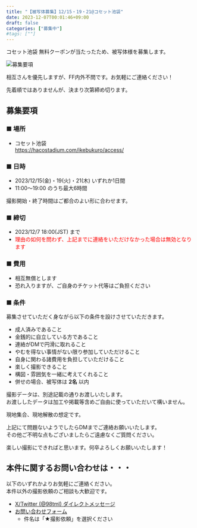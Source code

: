 ```yaml
---
title: "【被写体募集】12/15・19・21@コセット池袋"
date: 2023-12-07T00:01:46+09:00
draft: false
categories: ["募集中"]
#tags: [""]
---
```


コセット池袋 無料クーポンが当たったため、被写体様を募集します。

![募集要項](/posts/2023/120701/coset.png)

相互さんを優先しますが、FF内外不問です。お気軽にご連絡ください！

先着順ではありませんが、決まり次第締め切ります。

## 募集要項

### ■ 場所

* コセット池袋  
https://hacostadium.com/ikebukuro/access/

### ■ 日時

* 2023/12/15(金)・19(火)・21(木) いずれか1日間
* 11:00〜19:00 のうち最大6時間

撮影開始・終了時間はご都合のよい形に合わせます。

### ■ 締切

* 2023/12/7 18:00(JST) まで
* <span style="color:red;">理由の如何を問わず、上記までに連絡をいただけなかった場合は無効となります</span>

### ■ 費用

* 相互無償とします
* 恐れ入りますが、ご自身のチケット代等はご負担ください

### ■ 条件

募集させていただく身ながら以下の条件を設けさせていただきます。

* 成人済みであること
* 金銭的に自立している方であること
* 連絡がDMで円滑に取れること
* やむを得ない事情がない限り参加していただけること
* 自身に関わる諸費用を負担していただけること
* 楽しく撮影できること
* 構図・雰囲気を一緒に考えてくれること
* 併せの場合、被写体は **2名** 以内

撮影データは、別途記載の通りお渡しいたします。  
お渡ししたデータは加工や掲載等含めご自由に使っていただいて構いません。

現地集合、現地解散の想定です。

上記にて問題ないようでしたらDMまでご連絡お願いいたします。  
その他ご不明な点もございましたらご遠慮なくご質問ください。

楽しい撮影にできればと思います。何卒よろしくお願いいたします！

## 本件に関するお問い合わせは・・・

以下のいずれかよりお気軽にご連絡ください。  
本件以外の撮影依頼のご相談も大歓迎です。

* [X/Twitter (@98tml) ダイレクトメッセージ](https://twitter.com/98tml/)
* [お問い合わせフォーム](https://t98.info/contact/) 
    * 件名は「★撮影依頼」を選択ください